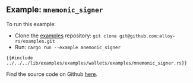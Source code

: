 ## Example: `mnemonic_signer`

To run this example:

- Clone the [examples](https://github.com/alloy-rs/examples) repository: `git clone git@github.com:alloy-rs/examples.git`
- Run: `cargo run --example mnemonic_signer`

```rust,ignore
{{#include ../../../lib/examples/examples/wallets/examples/mnemonic_signer.rs}}
```

Find the source code on Github [here](https://github.com/alloy-rs/examples/tree/main/examples/wallets/examples/mnemonic_signer.rs).
